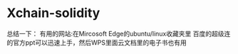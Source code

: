 # Xchain-solidity
总结一下：
有用的网站:在Mircosoft Edge的ubuntu/linux收藏夹里
百度的超级连的官方ppt可以迅速上手，然后WPS里面云文档里的电子书也有用
